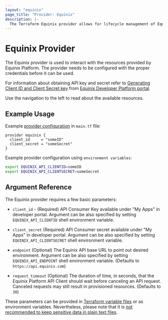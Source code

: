 ```yaml
---
layout: "equinix"
page_title: "Provider: Equinix"
description: |-
  The Terraform Equinix provider allows for lifecycle management of Equinix Platform resources.
---
```


# Equinix Provider

The Equinix provider is used to interact with the resources provided by Equinix Platform.
The provider needs to be configured with the proper credentials before
it can be used.

For information about obtaining API key and secret refer to
[Generating Client ID and Client Secret key](https://developer.equinix.com/docs/ecx-getting-started#generating-client-id-and-client-secret-key)
from [Equinix Developer Platform portal](https://developer.equinix.com).

Use the navigation to the left to read about the available resources.

## Example Usage

Example [provider configuration](https://www.terraform.io/docs/configuration/providers.html)
in `main.tf` file:

```hcl
provider equinix {
  client_id     = "someID"
  client_secret = "someSecret"
}
```

Example provider configuration using `environment variables`:

```sh
export EQUINIX_API_CLIENTID=someID
export EQUINIX_API_CLIENTSECRET=someSecret
```

## Argument Reference

The Equinix provider requires a few basic parameters:

- `client_id` - (Required) API Consumer Key available under "My Apps" in
  developer portal. Argument can be also specified by setting `EQUINIX_API_CLIENTID`
  shell environment variable.

- `client_secret` (Required) API Consumer secret available under "My Apps" in
  developer portal. Argument can be also specified by setting `EQUINIX_API_CLIENTSECRET`
  shell environment variable.

- `endpoint` (Optional) The Equinix API base URL to point out desired environment.
   Argument can be also specified by setting `EQUINIX_API_ENDPOINT`
   shell environment variable. (Defaults to `https://api.equinix.com`)

- `request_timeout` (Optional) The duration of time, in seconds, that the
  Equinix Platform API Client should wait before canceling an API request.
  Canceled requests may still result in provisioned resources. (Defaults to `30`)

These parameters can be provided in [Terraform variable
files](https://www.terraform.io/docs/configuration/variables.html#variable-definitions-tfvars-files)
or as environment variables. Nevertheless, please note that it is [not
recommended to keep sensitive data in plain text
files](https://www.terraform.io/docs/state/sensitive-data.html).
